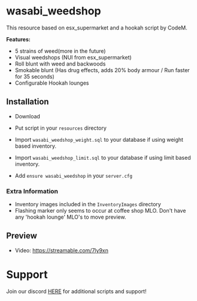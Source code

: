 
# wasabi_weedshop

This resource based on esx_supermarket and a hookah script by CodeM.

<b>Features:</b>
- 5 strains of weed(more in the future)
- Visual weedshops (NUI from esx_supermarket)
- Roll blunt with weed and backwoods
- Smokable blunt (Has drug effects, adds 20% body armour / Run faster for 35 seconds)
- Configurable Hookah lounges


## Installation

- Download 
- Put script in your `resources` directory


- Import `wasabi_weedshop_weight.sql` to your database if using weight based inventory.
- Import `wasabi_weedshop_limit.sql` to your database if using limit based inventory.


- Add `ensure wasabi_weedshop` in your `server.cfg`

### Extra Information
- Inventory images included in the `InventoryImages` directory
- Flashing marker only seems to occur at coffee shop MLO. Don't have any 'hookah lounge' MLO's to move preview.

## Preview
- Video: https://streamable.com/7ly9xn
# Support
Join our discord <a href='https://discord.gg/XJFNyMy3Bv'>HERE</a> for additional scripts and support!
